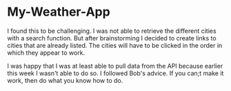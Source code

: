 # My-Weather-App

I found this to be challenging. I was not able to retrieve the different cities with a search function.
But after brainstorming I decided to create links to cities that are already listed. The cities will have
to be clicked in the order in which they appear to work.

I was happy that I was at least able to pull data from the API because earlier this week I wasn't able to do so.
I followed Bob's advice. If you can;t make it work, then do what you know how to do.